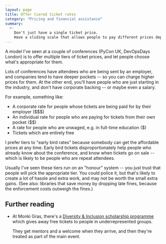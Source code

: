 ```yaml
---
layout: page
title: Offer tiered ticket rates
category: "Pricing and financial assistance"
summary:
  >-
    Don't just have a single ticket price.
    Have a sliding scale that allows people to pay different prices depending on their financial situation.
---
```


A model I've seen at a couple of conferences (PyCon UK, DevOpsDays London) is to offer multiple tiers of ticket prices, and let people choose what's appropriate for them.

Lots of conferences have attendees who are being sent by an employer, and companies tend to have deeper pockets -- so you can charge higher prices for them.
At the other end, you’ll have people who are just starting in the industry, and don't have corporate backing -- or maybe even a salary.

For example, something like:

*   A corporate rate for people whose tickets are being paid for by their employer ($$$)
*   An individual rate for people who are paying for tickets from their own pocket ($$)
*   A rate for people who are unwaged, e.g. in full-time education ($)
*   Tickets which are entirely free

I prefer tiers to "early bird rates" because somebody can get the affordable prices at any time.
Early bird tickets disproportionately help people who already know about the conference, and know when tickets go on sale -- which is likely to be people who are repeat attendees.

Usually I've seen these tiers run on an "honour" system -- you just trust that people will pick the appropriate tier.
You could police it, but that's likely to create a lot of hassle and extra work, and may not be worth the small extra gains.
(See also: libraries that save money by dropping late fines, because the enforcement costs outweigh the fines.)

## Further reading

*   At Monki Gras, there's a [Diversity & Inclusion scholarship programme](https://monkigras.com/diversityinclusion/) which gives away free tickets to people in underrepresented groups.

    They get mentors and a welcome when they arrive, and then they're treated as part of the main event.
